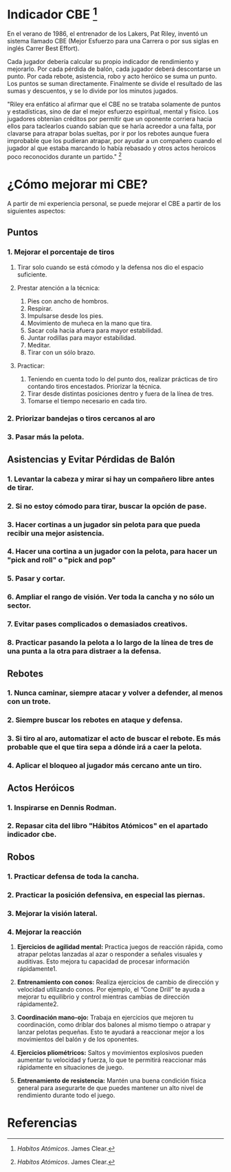 # Indicador CBE [^1]

En el verano de 1986, el entrenador de los Lakers, Pat Riley, inventó un sistema llamado CBE (Mejor Esfuerzo para una Carrera o por sus siglas en inglés Carrer Best Effort).

Cada jugador debería calcular su propio indicador de rendimiento y mejorarlo. Por cada pérdida de balón, cada jugador deberá descontarse un punto. Por cada rebote, asistencia, robo y acto heróico se suma un punto. Los puntos se suman directamente. Finalmente se divide el resultado de las sumas y descuentos, y se lo divide por los minutos jugados.

"Riley era enfático al afirmar que el CBE no se trataba solamente de puntos y estadísticas, sino de dar el mejor esfuerzo  espiritual, mental y físico. Los jugadores obtenían créditos por permitir que un oponente corriera hacia ellos para taclearlos cuando sabían que se haría acreedor a una falta, por clavarse para atrapar bolas sueltas, por ir por los rebotes aunque fuera improbable que los pudieran atrapar, por ayudar a un compañero cuando el jugador al que estaba marcando lo había rebasado y otros actos heroicos poco reconocidos durante un partido." [^1]

# ¿Cómo mejorar mi CBE?
A partir de mi experiencia personal, se puede mejorar el CBE a partir de los siguientes aspectos:

<p></p>
 
## Puntos
 
### 1. Mejorar el porcentaje de tiros
1. Tirar solo cuando se está cómodo y la defensa nos dio el espacio suficiente.

2. Prestar atención a la técnica: 
    1. Pies con ancho de hombros.
    2. Respirar.
    3. Impulsarse desde los pies.
    4. Movimiento de muñeca en la mano que tira.
    5. Sacar cola hacia afuera para mayor estabilidad.
    6. Juntar rodillas para mayor estabilidad.
    7. Meditar.
    8. Tirar con un sólo brazo.

3. Practicar:
    1. Teniendo en cuenta todo lo del punto dos, realizar prácticas de tiro contando tiros encestados. Priorizar la técnica.
    2. Tirar desde distintas posiciones dentro y fuera de la línea de tres.
    3. Tomarse el tiempo necesario en cada tiro.

### 2. Priorizar bandejas o tiros cercanos al aro
### 3. Pasar más la pelota.

  
## Asistencias y Evitar Pérdidas de Balón
  
### 1. Levantar la cabeza y mirar si hay un compañero libre antes de tirar.

### 2. Si no estoy cómodo para tirar, buscar la opción de pase.

### 3. Hacer cortinas a un jugador sin pelota para que pueda recibir una mejor asistencia.

### 4. Hacer una cortina a un jugador con la pelota, para hacer un "pick and roll" o "pick and pop"

### 5. Pasar y cortar.

### 6. Ampliar el rango de visión. Ver toda la cancha y no sólo un sector.

### 7. Evitar pases complicados o demasiados creativos.

### 8. Practicar pasando la pelota a lo largo de la línea de tres de una punta a la otra para distraer a la defensa.

<p></p>
  
## Rebotes
  
### 1. Nunca caminar, siempre atacar y volver a defender, al menos con un trote.

### 2. Siempre buscar los rebotes en ataque y defensa.

### 3. Si tiro al aro, automatizar el acto de buscar el rebote. Es más probable que el que tira sepa a dónde irá a caer la pelota.

### 4. Aplicar el bloqueo al jugador más cercano ante un tiro.

<p></p>
 
## Actos Heróicos
 
### 1. Inspirarse en Dennis Rodman.

### 2. Repasar cita del libro "Hábitos Atómicos" en el apartado indicador cbe.

<p></p>
 
## Robos
 
### 1. Practicar defensa de toda la cancha.

### 2. Practicar la posición defensiva, en especial las piernas.

### 3. Mejorar la visión lateral.

### 4. Mejorar la reacción

 1. **Ejercicios de agilidad mental:** Practica juegos de reacción rápida, como atrapar pelotas lanzadas al azar o responder a señales visuales y auditivas. Esto mejora tu capacidad de procesar información rápidamente1.

 2. **Entrenamiento con conos:** Realiza ejercicios de cambio de dirección y velocidad utilizando conos. Por ejemplo, el “Cone Drill” te ayuda a mejorar tu equilibrio y control mientras cambias de dirección rápidamente2.
 
 3. **Coordinación mano-ojo:** Trabaja en ejercicios que mejoren tu coordinación, como driblar dos balones al mismo tiempo o atrapar y lanzar pelotas pequeñas. Esto te ayudará a reaccionar mejor a los movimientos del balón y de los oponentes.
 
 4. **Ejercicios pliométricos:** Saltos y movimientos explosivos pueden aumentar tu velocidad y fuerza, lo que te permitirá reaccionar más rápidamente en situaciones de juego.
 
 5. **Entrenamiento de resistencia:** Mantén una buena condición física general para asegurarte de que puedes mantener un alto nivel de rendimiento durante todo el juego.

# Referencias

 [^1]: *Habítos Atómicos*. James Clear.
